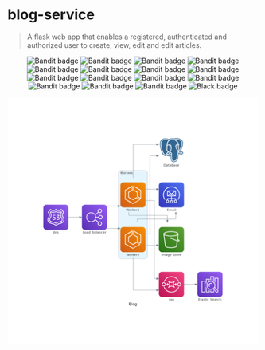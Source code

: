 # blog-service

> A flask web app that enables a registered, authenticated and authorized user to create, view, edit and edit articles.

<p align="center">
  <img title="Bandit badge" alt="Bandit badge" src="https://github.com/twyle/blog-service/actions/workflows/feature-development-workflow.yml/badge.svg" />
  <img title="Bandit badge" alt="Bandit badge" src="https://github.com/twyle/blog-service/actions/workflows/development-workflow.yml/badge.svg" />
  <img title="Bandit badge" alt="Bandit badge" src="https://github.com/twyle/blog-service/actions/workflows/staging-workflow.yml/badge.svg" />
  <img title="Bandit badge" alt="Bandit badge" src="https://github.com/twyle/blog-service/actions/workflows/release-workflow.yml/badge.svg" />
  <img title="Bandit badge" alt="Bandit badge" src="https://github.com/twyle/blog-service/actions/workflows/production-workflow.yml/badge.svg" />
  <img title="Bandit badge" alt="Bandit badge" src="https://img.shields.io/badge/security-bandit-yellow.svg" />
  <img title="Bandit badge" alt="Bandit badge" src="https://img.shields.io/badge/%20imports-isort-%231674b1?style=flat&labelColor=ef8336" />
  <img title="Bandit badge" alt="Bandit badge" src="https://img.shields.io/badge/Made%20with- Python-1f425f.svg" />
  <img title="Bandit badge" alt="Bandit badge" src="https://img.shields.io/github/license/Naereen/StrapDown.js.svg" />
  <img title="Bandit badge" alt="Bandit badge" src="https://img.shields.io/badge/Medium-12100E?style=flat&logo=medium&logoColor=white" />
  <img title="Bandit badge" alt="Bandit badge" src="https://img.shields.io/badge/github%20actions-%232671E5.svg?style=flat&logo=githubactions&logoColor=white" />
  <img title="Bandit badge" alt="Bandit badge" src="https://img.shields.io/badge/flask-%23000.svg?style=flat&logo=flask&logoColor=white" />
  <img title="Bandit badge" alt="Bandit badge" src="https://img.shields.io/badge/Visual%20Studio%20Code-0078d7.svg?style=flat&logo=visual-studio-code&logoColor=white" />
  <img title="Bandit badge" alt="Bandit badge" src="https://img.shields.io/badge/Ubuntu-E95420?style=flat&logo=ubuntu&logoColor=white" />
  <img title="Bandit badge" alt="Bandit badge" src="https://img.shields.io/badge/gunicorn-%298729.svg?style=flat&logo=gunicorn&logoColor=white" />
  <img title="Black badge" alt="Black badge" src="https://img.shields.io/badge/code%20style-black-000000.svg" />
</p>

![](assets/images/blog.png)
